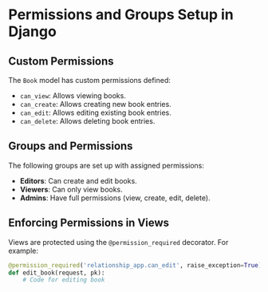 # Permissions and Groups Setup in Django

## Custom Permissions
The `Book` model has custom permissions defined:
- `can_view`: Allows viewing books.
- `can_create`: Allows creating new book entries.
- `can_edit`: Allows editing existing book entries.
- `can_delete`: Allows deleting book entries.

## Groups and Permissions
The following groups are set up with assigned permissions:
- **Editors**: Can create and edit books.
- **Viewers**: Can only view books.
- **Admins**: Have full permissions (view, create, edit, delete).

## Enforcing Permissions in Views
Views are protected using the `@permission_required` decorator. For example:
```python
@permission_required('relationship_app.can_edit', raise_exception=True)
def edit_book(request, pk):
    # Code for editing book